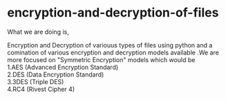 # encryption-and-decryption-of-files
<P>
  What we are doing is,
</P>
<p>
   Encryption and Decryption of variouus types of files using python and a comination of various encryption and decryption models available .We are more focused on "Symmetric Encryption" models which would be 
  <br>
  1.AES (Advanced Encryption Standard)   
  <br>
  2.DES (Data Encryption Standard)
  <br>
  3.3DES (Triple DES)
  <br>
  4.RC4 (Rivest Cipher 4)
  
  
</p>

